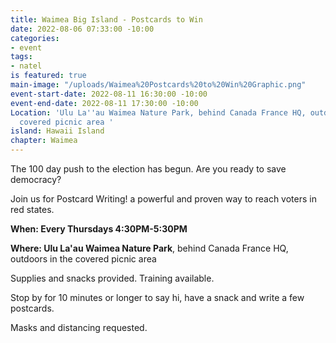 ```yaml
---
title: Waimea Big Island - Postcards to Win
date: 2022-08-06 07:33:00 -10:00
categories:
- event
tags:
- natel
is featured: true
main-image: "/uploads/Waimea%20Postcards%20to%20Win%20Graphic.png"
event-start-date: 2022-08-11 16:30:00 -10:00
event-end-date: 2022-08-11 17:30:00 -10:00
Location: 'Ulu La''au Waimea Nature Park, behind Canada France HQ, outdoors in the
  covered picnic area '
island: Hawaii Island
chapter: Waimea
---
```


The 100 day push to the election has begun.  Are you ready to save democracy?

Join us for Postcard Writing! a powerful and proven way to reach voters in red states.

**When: Every Thursdays 4:30PM-5:30PM**

**Where: Ulu La'au Waimea Nature Park**, behind Canada France HQ, outdoors in the covered picnic area 

Supplies and snacks provided.  Training available. 

Stop by for 10 minutes or longer to say hi, have a snack and write a few postcards.

Masks and distancing requested.